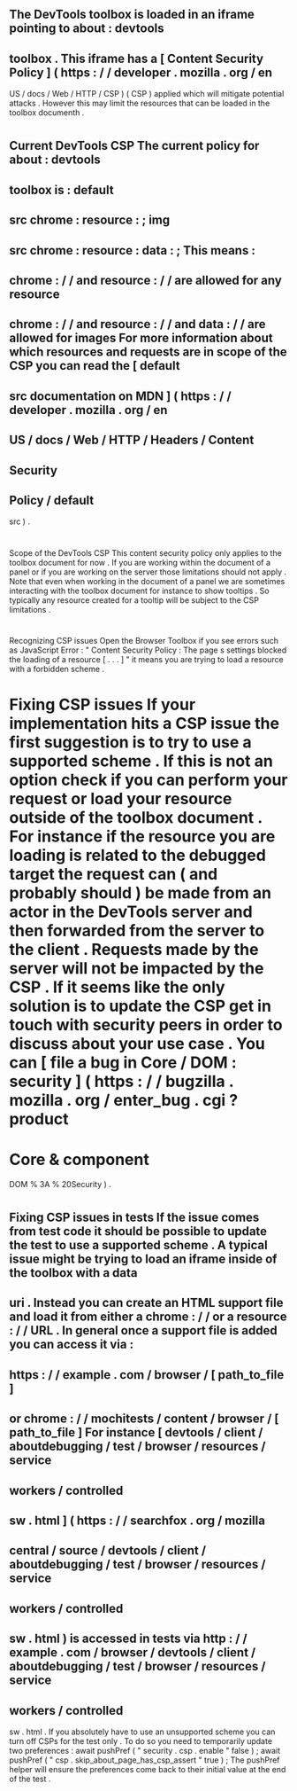 The
DevTools
toolbox
is
loaded
in
an
iframe
pointing
to
about
:
devtools
-
toolbox
.
This
iframe
has
a
[
Content
Security
Policy
]
(
https
:
/
/
developer
.
mozilla
.
org
/
en
-
US
/
docs
/
Web
/
HTTP
/
CSP
)
(
CSP
)
applied
which
will
mitigate
potential
attacks
.
However
this
may
limit
the
resources
that
can
be
loaded
in
the
toolbox
documenth
.
#
Current
DevTools
CSP
The
current
policy
for
about
:
devtools
-
toolbox
is
:
default
-
src
chrome
:
resource
:
;
img
-
src
chrome
:
resource
:
data
:
;
This
means
:
-
chrome
:
/
/
and
resource
:
/
/
are
allowed
for
any
resource
-
chrome
:
/
/
and
resource
:
/
/
and
data
:
/
/
are
allowed
for
images
For
more
information
about
which
resources
and
requests
are
in
scope
of
the
CSP
you
can
read
the
[
default
-
src
documentation
on
MDN
]
(
https
:
/
/
developer
.
mozilla
.
org
/
en
-
US
/
docs
/
Web
/
HTTP
/
Headers
/
Content
-
Security
-
Policy
/
default
-
src
)
.
#
Scope
of
the
DevTools
CSP
This
content
security
policy
only
applies
to
the
toolbox
document
for
now
.
If
you
are
working
within
the
document
of
a
panel
or
if
you
are
working
on
the
server
those
limitations
should
not
apply
.
Note
that
even
when
working
in
the
document
of
a
panel
we
are
sometimes
interacting
with
the
toolbox
document
for
instance
to
show
tooltips
.
So
typically
any
resource
created
for
a
tooltip
will
be
subject
to
the
CSP
limitations
.
#
Recognizing
CSP
issues
Open
the
Browser
Toolbox
if
you
see
errors
such
as
JavaScript
Error
:
"
Content
Security
Policy
:
The
page
s
settings
blocked
the
loading
of
a
resource
[
.
.
.
]
"
it
means
you
are
trying
to
load
a
resource
with
a
forbidden
scheme
.
#
Fixing
CSP
issues
If
your
implementation
hits
a
CSP
issue
the
first
suggestion
is
to
try
to
use
a
supported
scheme
.
If
this
is
not
an
option
check
if
you
can
perform
your
request
or
load
your
resource
outside
of
the
toolbox
document
.
For
instance
if
the
resource
you
are
loading
is
related
to
the
debugged
target
the
request
can
(
and
probably
should
)
be
made
from
an
actor
in
the
DevTools
server
and
then
forwarded
from
the
server
to
the
client
.
Requests
made
by
the
server
will
not
be
impacted
by
the
CSP
.
If
it
seems
like
the
only
solution
is
to
update
the
CSP
get
in
touch
with
security
peers
in
order
to
discuss
about
your
use
case
.
You
can
[
file
a
bug
in
Core
/
DOM
:
security
]
(
https
:
/
/
bugzilla
.
mozilla
.
org
/
enter_bug
.
cgi
?
product
=
Core
&
component
=
DOM
%
3A
%
20Security
)
.
#
Fixing
CSP
issues
in
tests
If
the
issue
comes
from
test
code
it
should
be
possible
to
update
the
test
to
use
a
supported
scheme
.
A
typical
issue
might
be
trying
to
load
an
iframe
inside
of
the
toolbox
with
a
data
-
uri
.
Instead
you
can
create
an
HTML
support
file
and
load
it
from
either
a
chrome
:
/
/
or
a
resource
:
/
/
URL
.
In
general
once
a
support
file
is
added
you
can
access
it
via
:
-
https
:
/
/
example
.
com
/
browser
/
[
path_to_file
]
-
or
chrome
:
/
/
mochitests
/
content
/
browser
/
[
path_to_file
]
For
instance
[
devtools
/
client
/
aboutdebugging
/
test
/
browser
/
resources
/
service
-
workers
/
controlled
-
sw
.
html
]
(
https
:
/
/
searchfox
.
org
/
mozilla
-
central
/
source
/
devtools
/
client
/
aboutdebugging
/
test
/
browser
/
resources
/
service
-
workers
/
controlled
-
sw
.
html
)
is
accessed
in
tests
via
http
:
/
/
example
.
com
/
browser
/
devtools
/
client
/
aboutdebugging
/
test
/
browser
/
resources
/
service
-
workers
/
controlled
-
sw
.
html
.
If
you
absolutely
have
to
use
an
unsupported
scheme
you
can
turn
off
CSPs
for
the
test
only
.
To
do
so
you
need
to
temporarily
update
two
preferences
:
await
pushPref
(
"
security
.
csp
.
enable
"
false
)
;
await
pushPref
(
"
csp
.
skip_about_page_has_csp_assert
"
true
)
;
The
pushPref
helper
will
ensure
the
preferences
come
back
to
their
initial
value
at
the
end
of
the
test
.
